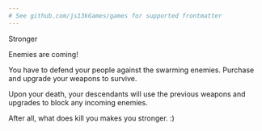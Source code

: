 ```yaml
---
# See github.com/js13kGames/games for supported frontmatter
---
```

Stronger

Enemies are coming!

You have to defend your people against the swarming enemies.
Purchase and upgrade your weapons to survive.

Upon your death, your descendants will use the previous weapons and upgrades to block any incoming enemies.

After all, what does kill you makes you stronger. :)